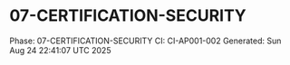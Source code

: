 # 07-CERTIFICATION-SECURITY
Phase: 07-CERTIFICATION-SECURITY
CI: CI-AP001-002
Generated: Sun Aug 24 22:41:07 UTC 2025
